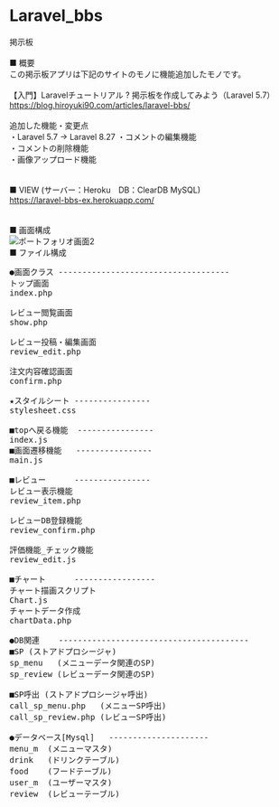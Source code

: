 # Laravel_bbs
掲示板
<br>
<br>
■ 概要<br>
この掲示板アプリは下記のサイトのモノに機能追加したモノです。<br>
<br>
【入門】Laravelチュートリアル ? 掲示板を作成してみよう（Laravel 5.7）<br>
https://blog.hiroyuki90.com/articles/laravel-bbs/<br>
<br>
追加した機能・変更点<br>
・Laravel 5.7 → Laravel 8.27
・コメントの編集機能<br>
・コメントの削除機能<br>
・画像アップロード機能<br>
<br>
<br>
■ VIEW  (サーバー：Heroku　DB：ClearDB MySQL)<br>
https://laravel-bbs-ex.herokuapp.com/
<br>
<br>
<br>
■ 画面構成
<br>
![ポートフォリオ画面2](https://user-images.githubusercontent.com/54252926/107937421-3b5c1e80-6fc7-11eb-99e2-14df04926a0f.jpg)
<br>
■ ファイル構成
<pre>
●画面クラス ------------------------------------
トップ画面
index.php

レビュー閲覧画面
show.php

レビュー投稿・編集画面
review_edit.php

注文内容確認画面
confirm.php

★スタイルシート ----------------
stylesheet.css

■topへ戻る機能  ----------------
index.js
■画面遷移機能   ----------------
main.js

■レビュー      ----------------
レビュー表示機能
review_item.php

レビューDB登録機能
review_confirm.php

評価機能_チェック機能
review_edit.js

■チャート      -----------------
チャート描画スクリプト
Chart.js
チャートデータ作成
chartData.php

●DB関連    ----------------------------------------
■SP (ストアドプロシージャ)
sp_menu   (メニューデータ関連のSP)
sp_review (レビューデータ関連のSP)

■SP呼出 (ストアドプロシージャ呼出)
call_sp_menu.php   (メニューSP呼出)
call_sp_review.php (レビューSP呼出)

●データベース[Mysql]   ---------------------
menu_m  (メニューマスタ)
drink   (ドリンクテーブル)
food    (フードテーブル)
user_m  (ユーザーマスタ)
review  (レビューテーブル)
</pre>
